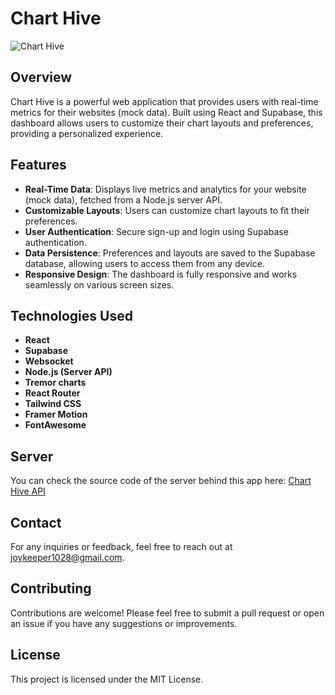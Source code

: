 # Chart Hive

![Chart Hive](https://kinangh98.github.io/chart-hive/social-media-image.jpg)

## Overview

Chart Hive is a powerful web application that provides users with real-time metrics for their websites (mock data). Built using React and Supabase, this dashboard allows users to customize their chart layouts and preferences, providing a personalized experience.

## Features

- **Real-Time Data**: Displays live metrics and analytics for your website (mock data), fetched from a Node.js server API.
- **Customizable Layouts**: Users can customize chart layouts to fit their preferences.
- **User Authentication**: Secure sign-up and login using Supabase authentication.
- **Data Persistence**: Preferences and layouts are saved to the Supabase database, allowing users to access them from any device.
- **Responsive Design**: The dashboard is fully responsive and works seamlessly on various screen sizes.

## Technologies Used

- **React**
- **Supabase**
- **Websocket**
- **Node.js (Server API)**
- **Tremor charts**
- **React Router**
- **Tailwind CSS**
- **Framer Motion**
- **FontAwesome**

## Server

You can check the source code of the server behind this app here: [Chart Hive API](https://github.com/KinanGH98/chart-hive-server)

## Contact
For any inquiries or feedback, feel free to reach out at [joykeeper1028@gmail.com](mailto:joykeeper1028@gmail.com).

## Contributing
Contributions are welcome! Please feel free to submit a pull request or open an issue if you have any suggestions or improvements.

## License
This project is licensed under the MIT License.
